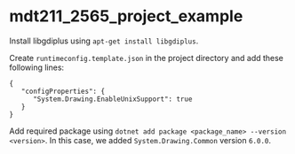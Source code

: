 # mdt211_2565_project_example

Install libgdiplus using `apt-get install libgdiplus`.

Create `runtimeconfig.template.json` in the project directory and add these following lines:

```
{
   "configProperties": {
      "System.Drawing.EnableUnixSupport": true
   }
}
```

Add required package using `dotnet add package <package_name> --version <version>`. In this case, we added `System.Drawing.Common` version `6.0.0`.